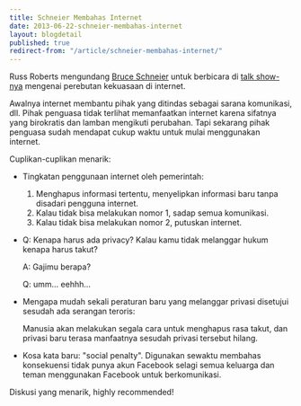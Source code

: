```yaml
---
title: Schneier Membahas Internet
date: 2013-06-22-schneier-membahas-internet
layout: blogdetail
published: true
redirect-from: "/article/schneier-membahas-internet/"
---
```


Russ Roberts mengundang [Bruce Schneier](http://www.schneier.com/) untuk berbicara di [talk show-nya](http://www.econtalk.org/archives/2013/06/schneier_on_pow.html) mengenai perebutan kekuasaan di internet.

Awalnya internet membantu pihak yang ditindas sebagai sarana komunikasi, dll. Pihak penguasa tidak terlihat memanfaatkan internet karena sifatnya yang birokratis dan lamban mengikuti perubahan. Tapi sekarang pihak penguasa sudah mendapat cukup waktu untuk mulai menggunakan internet.

Cuplikan-cuplikan menarik:

* Tingkatan penggunaan internet oleh pemerintah:
    1. Menghapus informasi tertentu, menyelipkan informasi baru tanpa disadari pengguna internet.
    2. Kalau tidak bisa melakukan nomor 1, sadap semua komunikasi.
    3. Kalau tidak bisa melakukan nomor 2, putuskan internet.
* Q: Kenapa harus ada privacy? Kalau kamu tidak melanggar hukum kenapa harus takut?

    A: Gajimu berapa?

    Q: umm... eehhh...
* Mengapa mudah sekali peraturan baru yang melanggar privasi disetujui sesudah ada serangan teroris:

    Manusia akan melakukan segala cara untuk menghapus rasa takut, dan privasi baru terasa manfaatnya sesudah privasi tersebut hilang.
* Kosa kata baru: "social penalty". Digunakan sewaktu membahas konsekuensi tidak punya akun Facebook selagi semua keluarga dan teman menggunakan Facebook untuk berkomunikasi.

Diskusi yang menarik, highly recommended!
